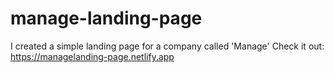 # manage-landing-page
I created a simple landing page for a company called 'Manage'
Check it out: https://managelanding-page.netlify.app
